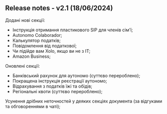 ## Release notes - v2.1 (18/06/2024)

Додані нові секції:

- Інструкція отримання пластикового SIP для членів сім'ї;
- Autonomo Colaborador;
- Калькулятор податків;
- Повідомлення від податкової;
- Чи підійде вам Xolo, якщо ви не з IT;
- Amazon Business;

Оновлені секції:

- Банківський рахунок для аутономо (суттєво перероблено);
- Покращена інструкція реєстрації аутономо;
- Відрахування з податків їжі та обідів;
- Регіональні квоти (суттєво перероблено);

Усунення дрібних неточностей у деяких секціях документа (за відгуками та обговореннями в чаті);
